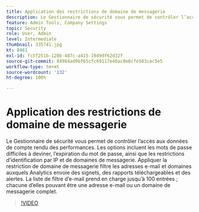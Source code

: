 ```yaml
---
title: Application des restrictions de domaine de messagerie
description: Le Gestionnaire de sécurité vous permet de contrôler l’accès aux données de compte rendu des performances. Les options incluent les mots de passe difficiles à deviner, l’expiration du mot de passe, ainsi que les restrictions d’identification par IP et de domaines de messagerie. Appliquer la restriction de domaine de messagerie filtre les adresses e-mail et domaines auxquels Analytics envoie des signets, des rapports téléchargeables et des alertes. La liste de filtre d’e-mail prend en charge jusqu’à 100 entrées ; chacune d’elles pouvant être une adresse e-mail ou un domaine de messagerie complet.
feature: Admin Tools, Company Settings
topic: Security
role: User, Admin
level: Intermediate
thumbnail: 335741.jpg
kt: 8461
exl-id: fc5f251b-120b-487c-a415-1949df62d32f
source-git-commit: 84984ad9bf65cfc69117e40ac0e0cfe503cac5e5
workflow-type: tm+mt
source-wordcount: '132'
ht-degree: 100%

---
```


# Application des restrictions de domaine de messagerie

Le Gestionnaire de sécurité vous permet de contrôler l’accès aux données de compte rendu des performances. Les options incluent les mots de passe difficiles à deviner, l’expiration du mot de passe, ainsi que les restrictions d’identification par IP et de domaines de messagerie. Appliquer la restriction de domaine de messagerie filtre les adresses e-mail et domaines auxquels Analytics envoie des signets, des rapports téléchargeables et des alertes. La liste de filtre d’e-mail prend en charge jusqu’à 100 entrées ; chacune d’elles pouvant être une adresse e-mail ou un domaine de messagerie complet.

>[!VIDEO](https://video.tv.adobe.com/v/335741/?quality=12&learn=on)
